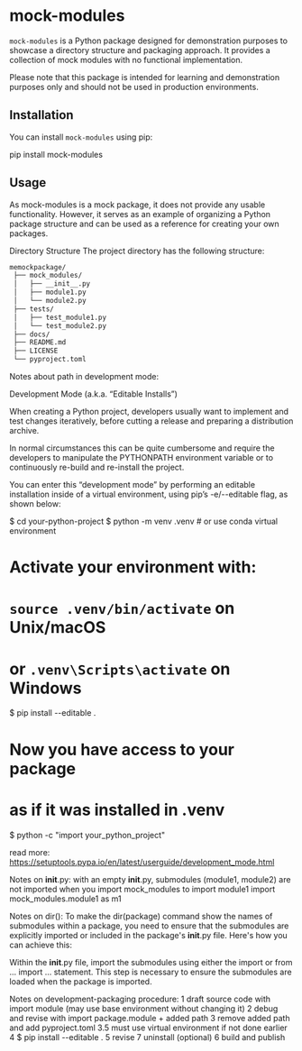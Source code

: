 # mock-modules

`mock-modules` is a Python package designed for demonstration purposes to showcase a directory structure and packaging approach. It provides a collection of mock modules with no functional implementation.

Please note that this package is intended for learning and demonstration purposes only and should not be used in production environments.

## Installation

You can install `mock-modules` using pip:

pip install mock-modules


## Usage
As mock-modules is a mock package, it does not provide any usable functionality. However, it serves as an example of organizing a Python package structure and can be used as a reference for creating your own packages.

Directory Structure
The project directory has the following structure:
```bash
memockpackage/
 ├── mock_modules/
 │   ├── __init__.py
 │   ├── module1.py
 │   └── module2.py
 ├── tests/
 │   ├── test_module1.py
 │   └── test_module2.py
 ├── docs/
 ├── README.md
 ├── LICENSE
 └── pyproject.toml
 ```

Notes about path in development mode: 

Development Mode (a.k.a. “Editable Installs”)

When creating a Python project, developers usually want to implement and test changes iteratively, before cutting a release and preparing a distribution archive.

In normal circumstances this can be quite cumbersome and require the developers to manipulate the PYTHONPATH environment variable or to continuously re-build and re-install the project.

You can enter this “development mode” by performing an editable installation inside of a virtual environment, using pip’s -e/--editable flag, as shown below:

$ cd your-python-project
$ python -m venv .venv  # or use conda virtual environment
# Activate your environment with:
#      `source .venv/bin/activate` on Unix/macOS
# or   `.venv\Scripts\activate` on Windows

$ pip install --editable .

# Now you have access to your package
# as if it was installed in .venv
$ python -c "import your_python_project"


read more: https://setuptools.pypa.io/en/latest/userguide/development_mode.html


Notes on __init__.py:
with an empty __init__.py, submodules (module1, module2) are not imported when you import mock_modules
to import module1
import mock_modules.module1 as m1

Notes on dir():
To make the dir(package) command show the names of submodules within a package, you need to ensure that the submodules are explicitly imported or included in the package's __init__.py file. Here's how you can achieve this:

Within the __init__.py file, import the submodules using either the import or from ... import ... statement. This step is necessary to ensure the submodules are loaded when the package is imported.



Notes on development-packaging procedure:
1 draft source code with import module (may use base environment without changing it)
2 debug and revise with import package.module + added path
3 remove added path and add pyproject.toml
3.5 must use virtual environment if not done earlier
4 $ pip install --editable .
5 revise
7 uninstall (optional)
6 build and publish


